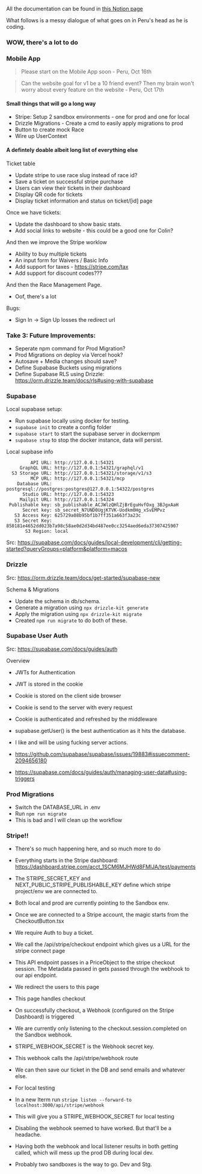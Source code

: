 All the documentation can be found in [this Notion page](
https://www.notion.so/perudayani/Tech-Setup-28f6a6748589802e8cd2f174f34e9d8d?source=copy_link)

What follows is a messy dialogue of what goes on in Peru's head as he is coding.

### WOW, there's a lot to do

### Mobile App

> Please start on the Mobile App soon  - Peru, Oct 16th

> Can the website goal for v1 be a 10 friend event? Then my brain won't worry about every feature on the website - Peru, Oct 17th

#### Small things that will go a long way

- Stripe: Setup 2 sandbox environments - one for prod and one for local
- Drizzle Migrations - Create a cmd to easily apply migrations to prod
- Button to create mock Race
- Wire up UserContext

#### A defintely doable albeit long list of everything else

Ticket table
- Update stripe to use race slug instead of race id?
- Save a ticket on successful stripe purchase
- Users can view their tickets in their dashboard
- Display QR code for tickets
- Display ticket information and status on ticket/[id] page

Once we have tickets:
- Update the dashboard to show basic stats.
- Add social links to website - this could be a good one for Colin?

And then we improve the Stripe worklow
- Ability to buy multiple tickets
- An input form for Waivers / Basic Info
- Add support for taxes - https://stripe.com/tax
- Add support for discount codes???

And then the Race Management Page.
- Oof, there's a lot

Bugs:
- Sign In -> Sign Up losses the redirect url

### Take 3: Future Improvements:
- Seperate npm command for Prod Migration?
- Prod Migrations on deploy via Vercel hook?
- Autosave + Media changes should save?
- Define Supabase Buckets using migrations
- Define Supabase RLS using Drizzle: https://orm.drizzle.team/docs/rls#using-with-supabase


### Supabase

Local supabase setup:
- Run supabase locally using docker for testing.
- `supabase init` to create a config folder
- `supabase start` to start the supabase server in dockernpm
- `supabase stop` to stop the docker instance, data will persist.

Local supbase info
```
         API URL: http://127.0.0.1:54321
     GraphQL URL: http://127.0.0.1:54321/graphql/v1
  S3 Storage URL: http://127.0.0.1:54321/storage/v1/s3
         MCP URL: http://127.0.0.1:54321/mcp
    Database URL: postgresql://postgres:postgres@127.0.0.1:54322/postgres
      Studio URL: http://127.0.0.1:54323
     Mailpit URL: http://127.0.0.1:54324
 Publishable key: sb_publishable_ACJWlzQHlZjBrEguHvfOxg_3BJgxAaH
      Secret key: sb_secret_N7UND0UgjKTVK-Uodkm0Hg_xSvEMPvz
   S3 Access Key: 625729a08b95bf1b7ff351a663f3a23c
   S3 Secret Key: 850181e4652dd023b7a98c58ae0d2d34bd487ee0cc3254aed6eda37307425907
       S3 Region: local
```

Src: https://supabase.com/docs/guides/local-development/cli/getting-started?queryGroups=platform&platform=macos


### Drizzle

Src: https://orm.drizzle.team/docs/get-started/supabase-new

Schema & Migrations
- Update the schema in db/schema.
- Generate a migration using `npx drizzle-kit generate`
- Apply the migration using `npx drizzle-kit migrate`
- Created `npm run migrate` to do both of these.

### Supabase User Auth

Src: https://supabase.com/docs/guides/auth

Overview
- JWTs for Authentication
- JWT is stored in the cookie
- Cookie is stored on the client side browser
- Cookie is send to the server with every request
- Cookie is authenticated and refreshed by the middleware
- supabase.getUser() is the best authentication as it hits the database.
- I like and will be using fucking server actions.

- https://github.com/supabase/supabase/issues/19883#issuecomment-2094656180
- https://supabase.com/docs/guides/auth/managing-user-data#using-triggers

### Prod Migrations
- Switch the DATABASE_URL in .env
- Run `npm run migrate`
- This is bad and I will clean up the workflow

### Stripe!!
- There's so much happening here, and so much more to do
- Everything starts in the Stripe dashboard: https://dashboard.stripe.com/acct_1SCM6MJHWd8FMlJA/test/payments
- The STRIPE_SECRET_KEY and NEXT_PUBLIC_STRIPE_PUBLISHABLE_KEY define which stripe project/env we are connected to. 
- Both local and prod are currently pointing to the Sandbox env.

- Once we are connected to a Stripe account, the magic starts from the CheckoutButton.tsx
- We require Auth to buy a ticket.
- We call the /api/stripe/checkout endpoint which gives us a URL for the stripe connect page
- This API endpoint passes in a PriceObject to the stripe checkout session. The Metadata passed in gets passed through the webhook to our api endpoint.
- We redirect the users to this page
- This page handles checkout
- On successfully checkout, a Webhook (configured on the Stripe Dashboard) is triggered
- We are currently only listening to the checkout.session.completed on the Sandbox webhook.
- STRIPE_WEBHOOK_SECRET is the Webhook secret key. 
- This webhook calls the /api/stripe/webhook route
- We can then save our ticket in the DB and send emails and whatever else.

- For local testing
- In a new Iterm run `stripe listen --forward-to localhost:3000/api/stripe/webhook`
- This will give you a STRIPE_WEBHOOK_SECRET for local testing
- Disabling the webhook seemed to have worked. But that'll be a headache.
- Having both the webhook and local listener results in both getting called, which will mess up the prod DB during local dev.
- Probably two sandboxes is the way to go. Dev and Stg.